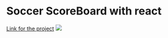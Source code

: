 <h1>Soccer ScoreBoard with react</h1>
<a href="https://soccerscoretable.herokuapp.com/" target="_blank">Link for the project</a>
<img src="https://user-images.githubusercontent.com/71628988/155901261-1c05b7b3-59b6-4dbd-b09c-66ca1ef95402.PNG" />
